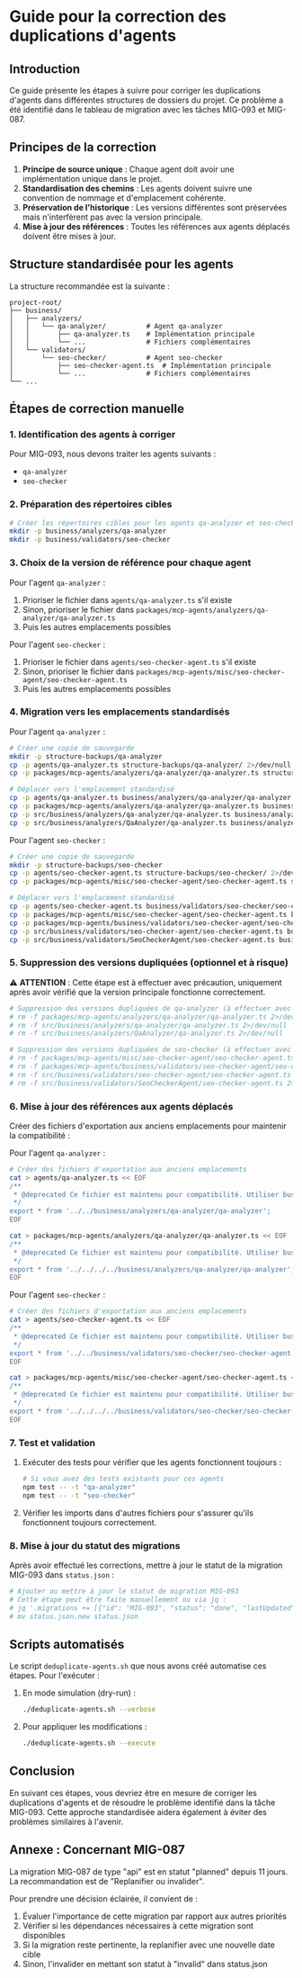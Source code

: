 # Guide pour la correction des duplications d'agents

## Introduction

Ce guide présente les étapes à suivre pour corriger les duplications d'agents dans différentes structures de dossiers du projet. Ce problème a été identifié dans le tableau de migration avec les tâches MIG-093 et MIG-087.

## Principes de la correction

1. **Principe de source unique** : Chaque agent doit avoir une implémentation unique dans le projet.
2. **Standardisation des chemins** : Les agents doivent suivre une convention de nommage et d'emplacement cohérente.
3. **Préservation de l'historique** : Les versions différentes sont préservées mais n'interfèrent pas avec la version principale.
4. **Mise à jour des références** : Toutes les références aux agents déplacés doivent être mises à jour.

## Structure standardisée pour les agents

La structure recommandée est la suivante :

```
project-root/
├── business/
│   ├── analyzers/
│   │   └── qa-analyzer/          # Agent qa-analyzer
│   │       ├── qa-analyzer.ts    # Implémentation principale
│   │       └── ...               # Fichiers complémentaires
│   └── validators/
│       └── seo-checker/          # Agent seo-checker
│           ├── seo-checker-agent.ts  # Implémentation principale
│           └── ...               # Fichiers complémentaires
└── ...
```

## Étapes de correction manuelle

### 1. Identification des agents à corriger

Pour MIG-093, nous devons traiter les agents suivants :
- `qa-analyzer`
- `seo-checker`

### 2. Préparation des répertoires cibles

```bash
# Créer les répertoires cibles pour les agents qa-analyzer et seo-checker
mkdir -p business/analyzers/qa-analyzer
mkdir -p business/validators/seo-checker
```

### 3. Choix de la version de référence pour chaque agent

Pour l'agent `qa-analyzer` :
1. Prioriser le fichier dans `agents/qa-analyzer.ts` s'il existe
2. Sinon, prioriser le fichier dans `packages/mcp-agents/analyzers/qa-analyzer/qa-analyzer.ts`
3. Puis les autres emplacements possibles

Pour l'agent `seo-checker` :
1. Prioriser le fichier dans `agents/seo-checker-agent.ts` s'il existe
2. Sinon, prioriser le fichier dans `packages/mcp-agents/misc/seo-checker-agent/seo-checker-agent.ts`
3. Puis les autres emplacements possibles

### 4. Migration vers les emplacements standardisés

Pour l'agent `qa-analyzer` :
```bash
# Créer une copie de sauvegarde
mkdir -p structure-backups/qa-analyzer
cp -p agents/qa-analyzer.ts structure-backups/qa-analyzer/ 2>/dev/null || true
cp -p packages/mcp-agents/analyzers/qa-analyzer/qa-analyzer.ts structure-backups/qa-analyzer/ 2>/dev/null || true

# Déplacer vers l'emplacement standardisé
cp -p agents/qa-analyzer.ts business/analyzers/qa-analyzer/qa-analyzer.ts 2>/dev/null || \
cp -p packages/mcp-agents/analyzers/qa-analyzer/qa-analyzer.ts business/analyzers/qa-analyzer/qa-analyzer.ts 2>/dev/null || \
cp -p src/business/analyzers/qa-analyzer/qa-analyzer.ts business/analyzers/qa-analyzer/qa-analyzer.ts 2>/dev/null || \
cp -p src/business/analyzers/QaAnalyzer/qa-analyzer.ts business/analyzers/qa-analyzer/qa-analyzer.ts 2>/dev/null
```

Pour l'agent `seo-checker` :
```bash
# Créer une copie de sauvegarde
mkdir -p structure-backups/seo-checker
cp -p agents/seo-checker-agent.ts structure-backups/seo-checker/ 2>/dev/null || true
cp -p packages/mcp-agents/misc/seo-checker-agent/seo-checker-agent.ts structure-backups/seo-checker/ 2>/dev/null || true

# Déplacer vers l'emplacement standardisé
cp -p agents/seo-checker-agent.ts business/validators/seo-checker/seo-checker-agent.ts 2>/dev/null || \
cp -p packages/mcp-agents/misc/seo-checker-agent/seo-checker-agent.ts business/validators/seo-checker/seo-checker-agent.ts 2>/dev/null || \
cp -p packages/mcp-agents/business/validators/seo-checker-agent/seo-checker-agent.ts business/validators/seo-checker/seo-checker-agent.ts 2>/dev/null || \
cp -p src/business/validators/seo-checker-agent/seo-checker-agent.ts business/validators/seo-checker/seo-checker-agent.ts 2>/dev/null || \
cp -p src/business/validators/SeoCheckerAgent/seo-checker-agent.ts business/validators/seo-checker/seo-checker-agent.ts 2>/dev/null
```

### 5. Suppression des versions dupliquées (optionnel et à risque)

⚠️ **ATTENTION** : Cette étape est à effectuer avec précaution, uniquement après avoir vérifié que la version principale fonctionne correctement.

```bash
# Suppression des versions dupliquées de qa-analyzer (à effectuer avec précaution)
# rm -f packages/mcp-agents/analyzers/qa-analyzer/qa-analyzer.ts 2>/dev/null
# rm -f src/business/analyzers/qa-analyzer/qa-analyzer.ts 2>/dev/null
# rm -f src/business/analyzers/QaAnalyzer/qa-analyzer.ts 2>/dev/null

# Suppression des versions dupliquées de seo-checker (à effectuer avec précaution)
# rm -f packages/mcp-agents/misc/seo-checker-agent/seo-checker-agent.ts 2>/dev/null
# rm -f packages/mcp-agents/business/validators/seo-checker-agent/seo-checker-agent.ts 2>/dev/null
# rm -f src/business/validators/seo-checker-agent/seo-checker-agent.ts 2>/dev/null
# rm -f src/business/validators/SeoCheckerAgent/seo-checker-agent.ts 2>/dev/null
```

### 6. Mise à jour des références aux agents déplacés

Créer des fichiers d'exportation aux anciens emplacements pour maintenir la compatibilité :

Pour l'agent `qa-analyzer` :
```bash
# Créer des fichiers d'exportation aux anciens emplacements
cat > agents/qa-analyzer.ts << EOF
/**
 * @deprecated Ce fichier est maintenu pour compatibilité. Utiliser business/analyzers/qa-analyzer/qa-analyzer.ts à la place.
 */
export * from '../../business/analyzers/qa-analyzer/qa-analyzer';
EOF

cat > packages/mcp-agents/analyzers/qa-analyzer/qa-analyzer.ts << EOF
/**
 * @deprecated Ce fichier est maintenu pour compatibilité. Utiliser business/analyzers/qa-analyzer/qa-analyzer.ts à la place.
 */
export * from '../../../../business/analyzers/qa-analyzer/qa-analyzer';
EOF
```

Pour l'agent `seo-checker` :
```bash
# Créer des fichiers d'exportation aux anciens emplacements
cat > agents/seo-checker-agent.ts << EOF
/**
 * @deprecated Ce fichier est maintenu pour compatibilité. Utiliser business/validators/seo-checker/seo-checker-agent.ts à la place.
 */
export * from '../../business/validators/seo-checker/seo-checker-agent';
EOF

cat > packages/mcp-agents/misc/seo-checker-agent/seo-checker-agent.ts << EOF
/**
 * @deprecated Ce fichier est maintenu pour compatibilité. Utiliser business/validators/seo-checker/seo-checker-agent.ts à la place.
 */
export * from '../../../../business/validators/seo-checker/seo-checker-agent';
EOF
```

### 7. Test et validation

1. Exécuter des tests pour vérifier que les agents fonctionnent toujours :
   ```bash
   # Si vous avez des tests existants pour ces agents
   npm test -- -t "qa-analyzer"
   npm test -- -t "seo-checker"
   ```

2. Vérifier les imports dans d'autres fichiers pour s'assurer qu'ils fonctionnent toujours correctement.

### 8. Mise à jour du statut des migrations

Après avoir effectué les corrections, mettre à jour le statut de la migration MIG-093 dans `status.json` :

```bash
# Ajouter ou mettre à jour le statut de migration MIG-093
# Cette étape peut être faite manuellement ou via jq :
# jq '.migrations += [{"id": "MIG-093", "status": "done", "lastUpdated": "'"$(date -u +"%Y-%m-%dT%H:%M:%S.%3NZ")"'"}]' status.json > status.json.new
# mv status.json.new status.json
```

## Scripts automatisés

Le script `deduplicate-agents.sh` que nous avons créé automatise ces étapes. Pour l'exécuter :

1. En mode simulation (dry-run) :
   ```bash
   ./deduplicate-agents.sh --verbose
   ```

2. Pour appliquer les modifications :
   ```bash
   ./deduplicate-agents.sh --execute
   ```

## Conclusion

En suivant ces étapes, vous devriez être en mesure de corriger les duplications d'agents et de résoudre le problème identifié dans la tâche MIG-093. Cette approche standardisée aidera également à éviter des problèmes similaires à l'avenir.

## Annexe : Concernant MIG-087

La migration MIG-087 de type "api" est en statut "planned" depuis 11 jours. La recommandation est de "Replanifier ou invalider".

Pour prendre une décision éclairée, il convient de :
1. Évaluer l'importance de cette migration par rapport aux autres priorités
2. Vérifier si les dépendances nécessaires à cette migration sont disponibles
3. Si la migration reste pertinente, la replanifier avec une nouvelle date cible
4. Sinon, l'invalider en mettant son statut à "invalid" dans status.json